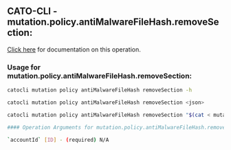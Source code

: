 
## CATO-CLI - mutation.policy.antiMalwareFileHash.removeSection:
[Click here](https://api.catonetworks.com/documentation/#mutation-mutation.policy.antiMalwareFileHash.removeSection) for documentation on this operation.

### Usage for mutation.policy.antiMalwareFileHash.removeSection:

```bash
catocli mutation policy antiMalwareFileHash removeSection -h

catocli mutation policy antiMalwareFileHash removeSection <json>

catocli mutation policy antiMalwareFileHash removeSection "$(cat < mutation.policy.antiMalwareFileHash.removeSection.json)"

#### Operation Arguments for mutation.policy.antiMalwareFileHash.removeSection ####

`accountId` [ID] - (required) N/A    
